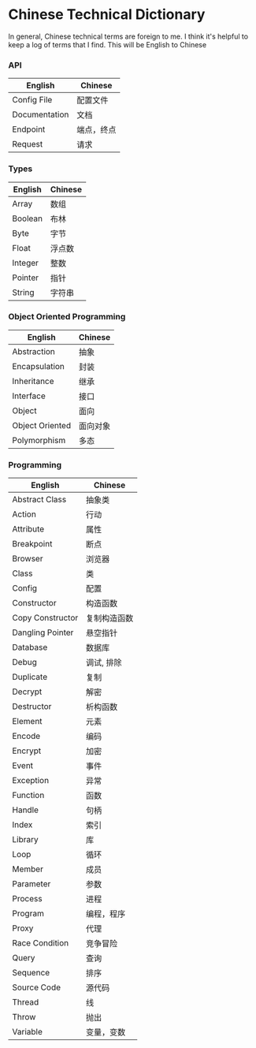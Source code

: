 # Chinese Technical Dictionary

In general, Chinese technical terms are foreign to me. I think it's helpful to keep a log of terms that I find. This will be English to Chinese

### API

English  | Chinese
------------- | -------------
Config File | 配置文件
Documentation | 文档
Endpoint | 端点，终点
Request | 请求

### Types

English  | Chinese
------------- | -------------
Array | 数组
Boolean | 布林
Byte | 字节
Float | 浮点数
Integer | 整数
Pointer | 指针
String | 字符串

### Object Oriented Programming

English  | Chinese
------------- | -------------
Abstraction | 抽象
Encapsulation | 封装
Inheritance | 继承
Interface | 接口
Object | 面向 |
Object Oriented | 面向对象
Polymorphism | 多态

### Programming

English  | Chinese
------------- | -------------
Abstract Class | 抽象类
Action | 行动
Attribute | 属性
Breakpoint | 断点
Browser | 浏览器
Class | 类
Config | 配置
Constructor | 构造函数
Copy Constructor | 复制构造函数
Dangling Pointer | 悬空指针
Database | 数据库
Debug | 调试, 排除
Duplicate | 复制
Decrypt | 解密
Destructor | 析构函数
Element | 元素
Encode | 编码
Encrypt | 加密
Event | 事件
Exception | 异常
Function | 函数
Handle | 句柄
Index | 索引
Library | 库
Loop | 循环
Member | 成员
Parameter | 参数
Process | 进程
Program | 编程，程序
Proxy | 代理
Race Condition | 竞争冒险
Query | 查询
Sequence | 排序
Source Code | 源代码
Thread | 线
Throw | 抛出
Variable | 变量，变数
